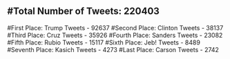 #Total Number of Tweets: 220403 
---
#First Place: Trump Tweets - 92637
#Second Place: Clinton Tweets - 38137
#Third Place: Cruz Tweets - 35926
#Fourth Place: Sanders Tweets - 23082
#Fifth Place: Rubio Tweets - 15117
#Sixth Place: Jeb! Tweets - 8489
#Seventh Place: Kasich Tweets - 4273
#Last Place: Carson Tweets - 2742
